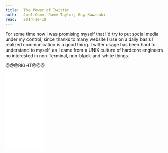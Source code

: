 ```yaml
---
title:	The Power of Twitter
auth:	Joel Comm, Dave Taylor, Guy Kawasaki
read:	2014-10-19
---
```






For some time now I was promising myself that I'd try to put social media under
my control, since thanks to many website I use on a daily basis I realized
communication is a good thing. Twitter usage has been hard to understand to
myself, as I came from a UNIX culture of hardcore engineers no interested in
non-Terminal, non-black-and-white things.

@@@RIGHT@@@
<iframe style="width:120px;height:240px;" marginwidth="0" marginheight="0" scrolling="no" frameborder="0" src="//ws-na.amazon-adsystem.com/widgets/q?ServiceVersion=20070822&OneJS=1&Operation=GetAdHtml&MarketPlace=US&source=ss&ref=ss_til&ad_type=product_link&tracking_id=wojcadamkoszh-20&marketplace=amazon&region=US&placement=B00SZ633FU&asins=B00SZ633FU&linkId=Y4JAXMFJVZDGF6AD&show_border=false&link_opens_in_new_window=true&price_color=333333&title_color=C00000&bg_color=FFFFFF"> </iframe>
